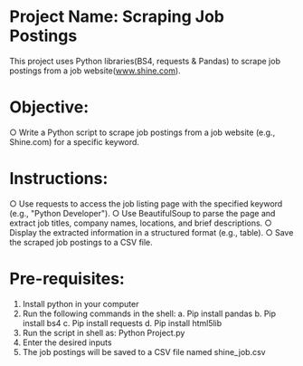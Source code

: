 # Project Name: Scraping Job Postings
This project uses Python libraries(BS4, requests &amp; Pandas) to scrape job postings from a job website(www.shine.com).

# Objective: 
○ Write a Python script to scrape job postings from a job website (e.g., Shine.com) for a specific keyword.

# Instructions:
 ○	Use requests to access the job listing page with the specified keyword (e.g., "Python Developer").
 ○	Use BeautifulSoup to parse the page and extract job titles, company names, locations, and brief descriptions.
 ○	Display the extracted information in a structured format (e.g., table).
 ○	Save the scraped job postings to a CSV file.

# Pre-requisites:
1. Install python in your computer 
2. Run the following commands in the shell: 
  a. Pip install pandas 
  b. Pip install bs4 
  c. Pip install requests 
  d. Pip install html5lib 
3. Run the script in shell as: Python Project.py 
4. Enter the desired inputs 
5. The job postings will be saved to a CSV file named shine_job.csv
